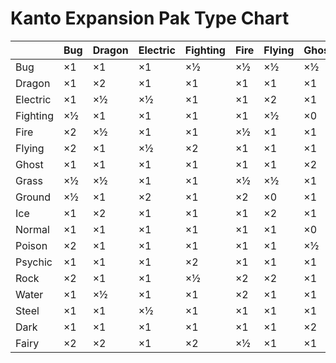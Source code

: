 # Kanto Expansion Pak Type Chart

|              | Bug    |   Dragon   |   Electric   |   Fighting   |   Fire   |   Flying   |   Ghost   |   Grass   |   Ground   |   Ice   |   Normal   |   Poison   |   Psychic   |   Rock   |   Water   |   Steel   |   Dark   |   Fairy   |
| ------------ | ------ | ---------- | ------------ | ------------ | -------- | ---------- | --------- | --------- | ---------- | ------- | ---------- | ---------- | ----------- | -------- | --------- | --------- | -------- | --------- |
|   Bug        |   ×1   |   ×1       |   ×1         |   ×½         |   ×½     |   ×½       |   ×½      |   ×2      |   ×1       |   ×1    |   ×1       |   ×2       |   ×2        |   ×1     |   ×1      |   ×1      |   ×1     |   ×½      |
|   Dragon     |   ×1   |   ×2       |   ×1         |   ×1         |   ×1     |   ×1       |   ×1      |   ×1      |   ×1       |   ×1    |   ×1       |   ×1       |   ×1        |   ×1     |   ×1      |   ×1      |   ×1     |   ×0      |
|   Electric   |   ×1   |   ×½       |   ×½         |   ×1         |   ×1     |   ×2       |   ×1      |   ×½      |   ×0       |   ×1    |   ×1       |   ×1       |   ×1        |   ×1     |   ×2      |   ×2      |   ×1     |   ×1      |
|   Fighting   |   ×½   |   ×1       |   ×1         |   ×1         |   ×1     |   ×½       |   ×0      |   ×1      |   ×1       |   ×2    |   ×2       |   ×½       |   ×½        |   ×2     |   ×1      |   ×½      |   ×1     |   ×½      |
|   Fire       |   ×2   |   ×½       |   ×1         |   ×1         |   ×½     |   ×1       |   ×1      |   ×2      |   ×1       |   ×2    |   ×1       |   ×1       |   ×1        |   ×½     |   ×½      |   ×1      |   ×1     |   ×2      |
|   Flying     |   ×2   |   ×1       |   ×½         |   ×2         |   ×1     |   ×1       |   ×1      |   ×2      |   ×1       |   ×1    |   ×1       |   ×1       |   ×1        |   ×½     |   ×1      |   ×1      |   ×1     |   ×1      |
|   Ghost      |   ×1   |   ×1       |   ×1         |   ×1         |   ×1     |   ×1       |   ×2      |   ×1      |   ×1       |   ×1    |   ×0       |   ×1       |   ×0        |   ×1     |   ×1      |   ×1      |   ×½     |   ×1      |
|   Grass      |   ×½   |   ×½       |   ×1         |   ×1         |   ×½     |   ×½       |   ×1      |   ×½      |   ×2       |   ×1    |   ×1       |   ×½       |   ×1        |   ×2     |   ×2      |   ×1      |   ×1     |   ×1      |
|   Ground     |   ×½   |   ×1       |   ×2         |   ×1         |   ×2     |   ×0       |   ×1      |   ×½      |   ×1       |   ×1    |   ×1       |   ×2       |   ×1        |   ×2     |   ×1      |   ×1      |   ×1     |   ×1      |
|   Ice        |   ×1   |   ×2       |   ×1         |   ×1         |   ×1     |   ×2       |   ×1      |   ×2      |   ×2       |   ×½    |   ×1       |   ×1       |   ×1        |   ×1     |   ×½      |   ×1      |   ×1     |   ×2      |
|   Normal     |   ×1   |   ×1       |   ×1         |   ×1         |   ×1     |   ×1       |   ×0      |   ×1      |   ×1       |   ×1    |   ×1       |   ×1       |   ×1        |   ×½     |   ×1      |   ×1      |   ×2     |   ×1      |
|   Poison     |   ×2   |   ×1       |   ×1         |   ×1         |   ×1     |   ×1       |   ×½      |   ×2      |   ×½       |   ×1    |   ×1       |   ×½       |   ×1        |   ×½     |   ×1      |   ×½      |   ×1     |   ×1      |
|   Psychic    |   ×1   |   ×1       |   ×1         |   ×2         |   ×1     |   ×1       |   ×1      |   ×1      |   ×1       |   ×1    |   ×1       |   ×2       |   ×½        |   ×1     |   ×1      |   ×1      |   ×½     |   ×1      |
|   Rock       |   ×2   |   ×1       |   ×1         |   ×½         |   ×2     |   ×2       |   ×1      |   ×1      |   ×½       |   ×2    |   ×1       |   ×1       |   ×1        |   ×1     |   ×1      |   ×½      |   ×1     |   ×1      |
|   Water      |   ×1   |   ×½       |   ×1         |   ×1         |   ×2     |   ×1       |   ×1      |   ×½      |   ×2       |   ×1    |   ×1       |   ×1       |   ×1        |   ×2     |   ×½      |   ×2      |   ×1     |   ×1      |
|   Steel      |   ×1   |   ×1       |   ×½         |   ×1         |   ×1     |   ×1       |   ×1      |   ×1      |   ×1       |   ×1    |   ×1       |   ×1       |   ×1        |   ×2     |   ×½      |   ×0      |   ×1     |   ×2      |
|   Dark       |   ×1   |   ×1       |   ×1         |   ×1         |   ×1     |   ×1       |   ×2      |   ×1      |   ×1       |   ×1    |   ×½       |   ×1       |   ×2        |   ×1     |   ×1      |   ×1      |   ×2     |   ×½      |
|   Fairy      |   ×2   |   ×2       |   ×1         |   ×2         |   ×½     |   ×1       |   ×1      |   ×1      |   ×1       |   ×½    |   ×1       |   ×1       |   ×1        |   ×1     |   ×1      |   ×½      |   ×2     |   ×1      |
